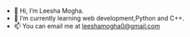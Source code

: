 - 👋 Hi, I’m Leesha Mogha.
- 🌱 I’m currently learning web development,Python and C++.
- 📫 You can email me at leeshamogha0@gmail.com



<!---
leeeshart/leeeshart is a ✨ special ✨ repository because its `README.md` (this file) appears on your GitHub profile.
You can click the Preview link to take a look at your changes.
--->
